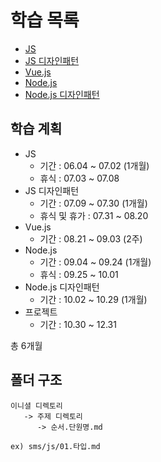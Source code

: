 # 학습 목록
- [JS](contents/js.md)
- [JS 디자인패턴](contents/js.design.md)
- [Vue.js](contents/vue.md)
- [Node.js](contents/node.md)
- [Node.js 디자인패턴](contents/node.design.md)

## 학습 계획
- JS
  - 기간 : 06.04 ~ 07.02 (1개월)
  - 휴식 : 07.03 ~ 07.08
- JS 디자인패턴
  - 기간 : 07.09 ~ 07.30 (1개월)
  - 휴식 및 휴가 : 07.31 ~ 08.20
- Vue.js
  - 기간 : 08.21 ~ 09.03 (2주)
- Node.js
  - 기간 : 09.04 ~ 09.24 (1개월)
  - 휴식 : 09.25 ~ 10.01
- Node.js 디자인패턴
  - 기간 : 10.02 ~ 10.29 (1개월)
- 프로젝트
  - 기간 : 10.30 ~ 12.31

총 6개월 
## 폴더 구조
```
이니셜 디렉토리
   -> 주제 디렉토리
      -> 순서.단원명.md   
      
ex) sms/js/01.타입.md
```